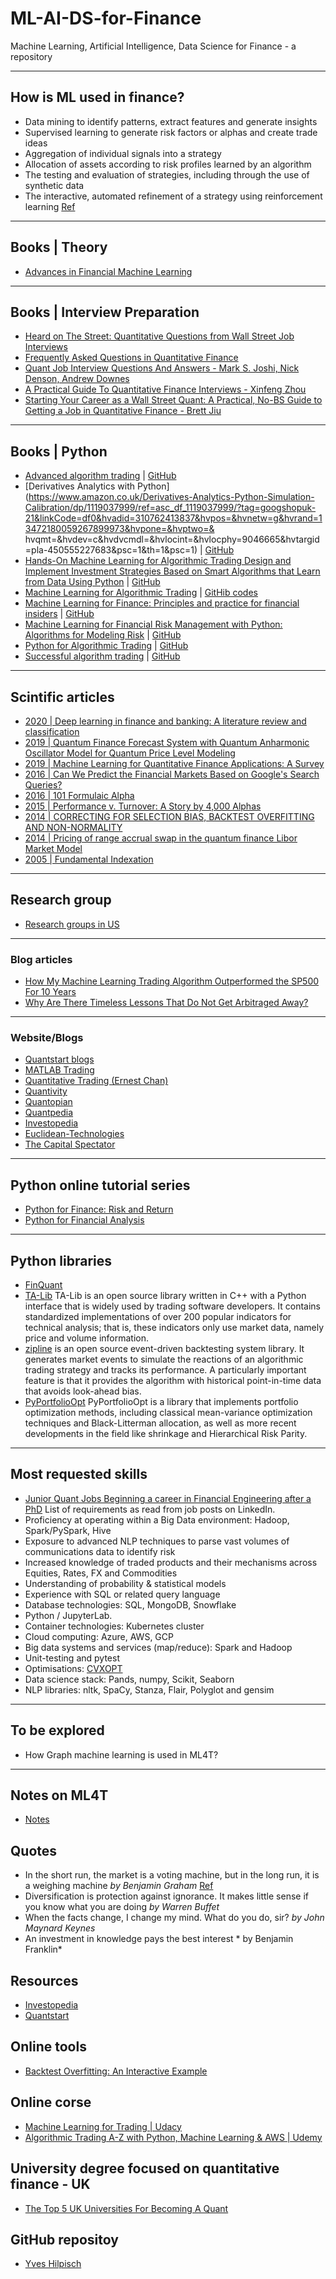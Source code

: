 # ML-AI-DS-for-Finance
Machine Learning, Artificial Intelligence, Data Science for Finance -  a repository
***

## How is ML used in finance?
- Data mining to identify patterns, extract features and generate insights
- Supervised learning to generate risk factors or alphas and create trade ideas
- Aggregation of individual signals into a strategy
- Allocation of assets according to risk profiles learned by an algorithm
- The testing and evaluation of strategies, including through the use of synthetic data
- The interactive, automated refinement of a strategy using reinforcement learning
[Ref](https://github.com/stefan-jansen/machine-learning-for-trading/tree/main/01_machine_learning_for_trading)
***

## Books | Theory
- [Advances in Financial Machine Learning](https://www.amazon.co.uk/Advances-Financial-Machine-Learning-Marcos/dp/1119482089)
***

## Books | Interview Preparation
- [Heard on The Street: Quantitative Questions from Wall Street Job Interviews](https://www.amazon.com/gp/product/0970055285/ref=as_li_tf_tl?ie=UTF8&camp=1789&creative=9325&creativeASIN=0970055285&linkCode=as2&tag=quant0f-20)
- [Frequently Asked Questions in Quantitative Finance](https://www.amazon.com/gp/product/0470748753/ref=as_li_tf_tl?ie=UTF8&camp=1789&creative=9325&creativeASIN=0470748753&linkCode=as2&tag=quant0f-20)
- [Quant Job Interview Questions And Answers - Mark S. Joshi, Nick Denson, Andrew Downes](https://www.amazon.com/gp/product/143821703X/ref=as_li_tf_tl?ie=UTF8&camp=1789&creative=9325&creativeASIN=143821703X&linkCode=as2&tag=quant0f-20)
- [A Practical Guide To Quantitative Finance Interviews - Xinfeng Zhou](https://www.amazon.com/gp/product/1438236662/ref=as_li_tf_tl?ie=UTF8&camp=1789&creative=9325&creativeASIN=1438236662&linkCode=as2&tag=quant0f-20)
- [Starting Your Career as a Wall Street Quant: A Practical, No-BS Guide to Getting a Job in Quantitative Finance - Brett Jiu](https://www.amazon.com/gp/product/1453823859/ref=as_li_tf_tl?ie=UTF8&camp=1789&creative=9325&creativeASIN=1453823859&linkCode=as2&tag=quant0f-20)
***

## Books | Python
- [Advanced algorithm trading](https://www.quantstart.com/advanced-algorithmic-trading-ebook/) | [GitHub](https://github.com/zslucky/algorithmic_trading_book)
- [Derivatives Analytics with Python](https://www.amazon.co.uk/Derivatives-Analytics-Python-Simulation-Calibration/dp/1119037999/ref=asc_df_1119037999/?tag=googshopuk-21&linkCode=df0&hvadid=310762413837&hvpos=&hvnetw=g&hvrand=13472180059267899973&hvpone=&hvptwo=&
hvqmt=&hvdev=c&hvdvcmdl=&hvlocint=&hvlocphy=9046665&hvtargid=pla-450555227683&psc=1&th=1&psc=1) | [GitHub](https://github.com/yhilpisch/dawp)
- [Hands-On Machine Learning for Algorithmic Trading Design and Implement Investment Strategies Based on Smart Algorithms that Learn from Data Using Python](https://www.amazon.co.uk/Hands-Machine-Learning-Algorithmic-Trading-ebook/dp/B07JLFH7C5) | [GitHub](https://github.com/PacktPublishing/Hands-On-Machine-Learning-for-Algorithmic-Trading)
- [Machine Learning for Algorithmic Trading](https://www.amazon.com/Machine-Learning-Algorithmic-Trading-alternative/dp/1839217715?pf_rd_r=GZH2XZ35GB3BET09PCCA&pf_rd_p=c5b6893a-24f2-4a59-9d4b-aff5065c90ec&pd_rd_r=91a679c7-f069-4a6e-bdbb-a2b3f548f0c8&pd_rd_w=2B0Q0&pd_rd_wg=GMY5S&ref_=pd_gw_ci_mcx_mr_hp_d) | [GitHib codes](https://github.com/stefan-jansen/machine-learning-for-trading)
- [Machine Learning for Finance: Principles and practice for financial insiders](https://www.amazon.co.uk/Machine-Learning-Finance-algorithms-financial/dp/1789136369) | [GitHub](https://github.com/PacktPublishing/Machine-Learning-for-Finance)
- [Machine Learning for Financial Risk Management with Python: Algorithms for Modeling Risk](https://www.amazon.co.uk/Machine-Learning-Financial-Management-Python/dp/1492085251/ref=asc_df_1492085251/?tag=googshopuk-21&linkCode=df0&hvadid=375385640104&hvpos=&hvnetw=g&hvrand=7971487973211243686&hvpone=&hvptwo=&hvqmt=&hvdev=c&hvdvcmdl=&hvlocint=&hvlocphy=9045312&hvtargid=pla-1331790969021&psc=1&th=1&psc=1&tag=&ref=&adgrpid=76471991906&hvpone=&hvptwo=&hvadid=375385640104&hvpos=&hvnetw=g&hvrand=7971487973211243686&hvqmt=&hvdev=c&hvdvcmdl=&hvlocint=&hvlocphy=9045312&hvtargid=pla-1331790969021) | [GitHub](https://github.com/abdullahkarasan/mlfrm)
- [Python for Algorithmic Trading](https://www.amazon.co.uk/Python-Algorithmic-Trading-Cloud-Deployment/dp/149205335X/ref=asc_df_149205335X/?tag=googshopuk-21&linkCode=df0&hvadid=430975187240&hvpos=&hvnetw=g&hvrand=15063180287413284579&hvpone=&hvptwo=&hvqmt=&hvdev=c&hvdvcmdl=&hvlocint=&hvlocphy=9046665&hvtargid=pla-986606809437&psc=1&th=1&psc=1&tag=&ref=&adgrpid=97419295382&hvpone=&hvptwo=&hvadid=430975187240&hvpos=&hvnetw=g&hvrand=15063180287413284579&hvqmt=&hvdev=c&hvdvcmdl=&hvlocint=&hvlocphy=9046665&hvtargid=pla-986606809437) | [GitHub](https://github.com/yhilpisch/py4at)
- [Successful algorithm trading](https://www.quantstart.com/successful-algorithmic-trading-ebook/) | [GitHub](https://github.com/zslucky/algorithmic_trading_book)
***

## Scintific articles
- [2020 | Deep learning in finance and banking: A literature review and classification](https://fbr.springeropen.com/articles/10.1186/s11782-020-00082-6)
- [2019 | Quantum Finance Forecast System with Quantum Anharmonic Oscillator Model for Quantum Price Level Modeling](http://www.iajer.com/wp-content/uploads/2021/02/A420121.pdf)
- [2019 | Machine Learning for Quantitative Finance Applications: A Survey](https://www.mdpi.com/2076-3417/9/24/5574/htm)
- [2016 | Can We Predict the Financial Markets Based on Google's Search Queries?](https://onlinelibrary.wiley.com/doi/abs/10.1002/for.2446)
- [2016 | 101 Formulaic Alpha](https://arxiv.org/ftp/arxiv/papers/1601/1601.00991.pdf)
- [2015 | Performance v. Turnover: A Story by 4,000 Alphas](https://arxiv.org/ftp/arxiv/papers/1509/1509.08110.pdf)
- [2014 | CORRECTING FOR SELECTION BIAS, BACKTEST OVERFITTING AND NON-NORMALITY](https://www.davidhbailey.com/dhbpapers/deflated-sharpe.pdf)
- [2014 | Pricing of range accrual swap in the quantum finance Libor Market Model](https://www.sciencedirect.com/science/article/abs/pii/S0378437114000545?via%3Dihub)
- [2005 | Fundamental Indexation](https://www.researchaffiliates.com/content/dam/ra/documents/FAJ_Mar_Apr_2005_Fundamental_Indexation.pdf)
***

## Research group
- [Research groups in US](https://www.quora.com/Who-are-professors-working-in-machine-learning-that-are-also-interested-in-quantitative-finance)
***

### Blog articles
- [How My Machine Learning Trading Algorithm Outperformed the SP500 For 10 Years](https://towardsdatascience.com/the-austrian-quant-my-machine-learning-trading-algorithm-outperformed-the-sp500-for-10-years-bf7ee1d6a235)
- [Why Are There Timeless Lessons That Do Not Get Arbitraged Away?](https://www.euclidean.com/timeless-lessons-that-do-not-get-arbitraged-away)
***

### Website/Blogs
- [Quantstart blogs](https://www.quantstart.com/articles/)
- [MATLAB Trading](http://matlab-trading.blogspot.co.uk/)
- [Quantitative Trading (Ernest Chan)](http://epchan.blogspot.com)
- [Quantivity](http://quantivity.wordpress.com)
- [Quantopian](http://blog.quantopian.com)
- [Quantpedia](http://quantpedia.com)
- [Investopedia](https://www.investopedia.com/)
- [Euclidean-Technologies](https://www.euclidean.com/using-history-and-data-in-systematic-investing)
- [The Capital Spectator](https://www.capitalspectator.com/)
***

## Python online tutorial series
- [Python for Finance: Risk and Return](https://github.com/LearnPythonWithRune/PythonForFinanceRiskAndReturn)
- [Python for Financial Analysis](https://github.com/LearnPythonWithRune/PythonForFinancialAnalysis)
***

## Python libraries
- [FinQuant](https://github.com/fmilthaler/FinQuant)
- [TA-Lib](https://www.ta-lib.org/) TA-Lib is an open source library written in C++ with a Python interface that is widely used by trading software developers. It contains standardized implementations of over 200 popular indicators for technical analysis; that is, these indicators only use market data, namely price and volume information.
- [zipline](https://github.com/quantopian/zipline) is an open source event-driven backtesting system library. It generates market events to simulate the reactions of an algorithmic trading strategy and tracks its performance. A particularly important feature is that it provides the algorithm with historical point-in-time data that avoids look-ahead bias.
- [PyPortfolioOpt](https://github.com/robertmartin8/PyPortfolioOpt) PyPortfolioOpt is a library that implements portfolio optimization methods, including classical mean-variance optimization techniques and Black-Litterman allocation, as well as more recent developments in the field like shrinkage and Hierarchical Risk Parity.
***

## Most requested skills
- [Junior Quant Jobs Beginning a career in Financial Engineering after a PhD](https://www.quantstart.com/articles/Junior-Quant-Jobs-Beginning-a-career-in-Financial-Engineering-after-a-PhD/)
List of requirements as read from job posts on LinkedIn.
- Proficiency at operating within a Big Data environment: Hadoop, Spark/PySpark, Hive
- Exposure to advanced NLP techniques to parse vast volumes of communications data to identify risk
- Increased knowledge of traded products and their mechanisms across Equities, Rates, FX and Commodities
- Understanding of probability & statistical models 
- Experience with SQL or related query language
- Database technologies: SQL, MongoDB, Snowflake
- Python / JupyterLab. 
- Container technologies: Kubernetes cluster
- Cloud computing: Azure, AWS, GCP
- Big data systems and services (map/reduce): Spark and Hadoop
- Unit-testing and pytest
- Optimisations: [CVXOPT](https://cvxopt.org/userguide/index.html) 
- Data science stack: Pands, numpy, Scikit, Seaborn
- NLP libraries: nltk, SpaCy, Stanza, Flair, Polyglot and gensim
***

## To be explored
- How Graph machine learning is used in ML4T?
***

## Notes on ML4T
- [Notes](https://drive.google.com/drive/u/2/folders/1r6RHJNe4_eqmTe50Ei88CIF--t0iQLNm)

## Quotes
-  In the short run, the market is a voting machine, but in the long run, it is a weighing machine *by Benjamin Graham* [Ref](https://www.researchaffiliates.com/content/dam/ra/documents/FAJ_Mar_Apr_2005_Fundamental_Indexation.pdf)
- Diversification is protection against ignorance. It makes little sense if you know what you are doing *by Warren Buffet*
- When the facts change, I change my mind. What do you do, sir? *by John Maynard Keynes*
- An investment in knowledge pays the best interest * by Benjamin Franklin*

## Resources
- [Investopedia](https://www.investopedia.co/)
- [Quantstart](https://www.quantstart.com/about/)

## Online tools
- [Backtest Overfitting: An Interactive Example](http://datagrid.lbl.gov/backtest/)

## Online corse
- [Machine Learning for Trading | Udacy](https://www.udacity.com/course/machine-learning-for-trading--ud501)
- [Algorithmic Trading A-Z with Python, Machine Learning & AWS | Udemy](https://www.udemy.com/course/algorithmic-trading-with-python-and-machine-learning/?utm_source=adwords&utm_medium=udemyads&utm_campaign=Python_v.PROF_la.EN_cc.UK_ti.7380&utm_content=deal4584&utm_term=_._ag_73899892513_._ad_532713166711_._kw__._de_c_._dm__._pl__._ti_dsa-774930046209_._li_9045312_._pd__._&matchtype=&gclid=Cj0KCQjw6_CYBhDjARIsABnuSzpIr2wUYv3Q3O947CHUGGbET3vuV8xFS59lX5pE9ipqbaTV8GziuWQaAqiCEALw_wcB)

## University degree focused on quantitative finance - UK
- [The Top 5 UK Universities For Becoming A Quant](https://www.quantstart.com/articles/The-Top-5-UK-Universities-For-Becoming-A-Quant/)

## GitHub repositoy
- [Yves Hilpisch ](https://github.com/yhilpisch?tab=repositories)